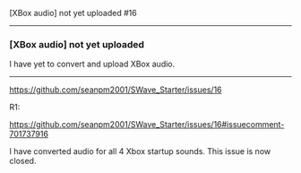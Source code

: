 [XBox audio] not yet uploaded #16

***

### [XBox audio] not yet uploaded

I have yet to convert and upload XBox audio.

***

https://github.com/seanpm2001/SWave_Starter/issues/16

R1:

https://github.com/seanpm2001/SWave_Starter/issues/16#issuecomment-701737916

I have converted audio for all 4 Xbox startup sounds. This issue is now closed.

